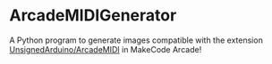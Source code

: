 # ArcadeMIDIGenerator

A Python program to generate images compatible with the extension 
[UnsignedArduino/ArcadeMIDI](https://github.com/UnsignedArduino/ArcadeMIDI) in 
MakeCode Arcade!
